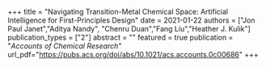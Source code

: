+++
title = "Navigating Transition-Metal Chemical Space: Artificial Intelligence for First-Principles Design"
date = 2021-01-22
authors = ["Jon Paul Janet","Aditya Nandy", "Chenru Duan","Fang Liu","Heather J. Kulik"]
publication_types = ["2"]
abstract = ""
featured = true
publication = "*Accounts of Chemical Research*"
url_pdf="https://pubs.acs.org/doi/abs/10.1021/acs.accounts.0c00686"
+++